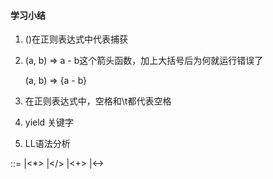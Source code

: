 #### 学习小结

1. ()在正则表达式中代表捕获

2. (a, b) => a - b这个箭头函数，加上大括号后为何就运行错误了

   (a, b) => {a - b}

3. 在正则表达式中，空格和\t都代表空格

4. yield 关键字

5. LL语法分析

<AdditiveExpression> ::=
   <Number>
   |<MultiplicativeExpression><*><Number>
   |<MultiplicativeExpression></><Number>
   |<AdditiveExpression><+><MultiplicativeExpression>
   |<AdditiveExpression><-><MultiplicativeExpression>
